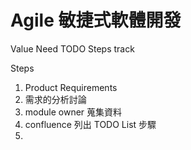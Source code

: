 # Agile 敏捷式軟體開發


Value
Need
TODO Steps
track


Steps
1. Product Requirements
2. 需求的分析討論
3. module owner 蒐集資料
4. confluence 列出 TODO List 步驟
5.

